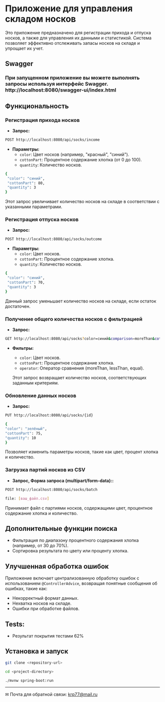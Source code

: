 # Приложение для управления складом носков

Это приложение предназначено для регистрации прихода и отпуска носков, а также для управления их данными и статистикой. Система позволяет эффективно отслеживать запасы носков на складе и упрощает их учет.
## Swagger
### При запущенном приложение вы можете выполнять запросы используя интерфейс Swagger. http://localhost:8080/swagger-ui/index.html
## Функциональность

### Регистрация прихода носков

- **Запрос:** 
```bash
POST http://localhost:8080/api/socks/income
```
- **Параметры:**
  - `color`: Цвет носков (например, "красный", "синий").
  - `cottonPart`: Процентное содержание хлопка (от 0 до 100).
  - `quantity`: Количество носков.
 ```bash
{
  "color": "синий",
  "cottonPart": 80,
  "quantity": 3
}
``` 

  Этот запрос увеличивает количество носков на складе в соответствии с указанными параметрами.

### Регистрация отпуска носков

- **Запрос:** 
```bash
POST http://localhost:8080/api/socks/outcome
```
- **Параметры:**
  - `color`: Цвет носков.
  - `cottonPart`: Процентное содержание хлопка.
  - `quantity`: Количество носков.
 ```bash
{
  "color": "синий",
  "cottonPart": 70,
  "quantity": 3
}
``` 

  Данный запрос уменьшает количество носков на складе, если остаток достаточен.

### Получение общего количества носков с фильтрацией

- **Запрос:** 
```bash
GET http://localhost:8080/api/socks?color=синий&comparison=moreThan&cottonPart=50
```
- **Фильтры:**
  - `color`: Цвет носков.
  - `cottonPart`: Процентное содержание хлопка.
  - `operator`: Оператор сравнения (moreThan, lessThan, equal).

  Этот запрос возвращает количество носков, соответствующих заданным критериям.

### Обновление данных носков

- **Запрос:** 
```bash
PUT http://localhost:8080/api/socks/{id}
```
```bash
{
"color": "зелёный",
"cottonPart": 75,
"quantity": 10
}
```

  Позволяет изменить параметры носков, такие как цвет, процент хлопка и количество.

### Загрузка партий носков из  CSV

- **Запрос, Форма запроса (multipart/form-data)::** 
```bash
POST http://localhost:8080/api/socks/batch
```
```bash
file: [ваш_файл.csv]
```

  Принимает файл с партиями носков, содержащими цвет, процентное содержание хлопка и количество.

## Дополнительные функции поиска

- Фильтрация по диапазону процентного содержания хлопка (например, от 30 до 70%).
- Сортировка результата по цвету или проценту хлопка.

## Улучшенная обработка ошибок

Приложение включает централизованную обработку ошибок с использованием `@ControllerAdvice`, возвращая понятные сообщения об ошибках, такие как:
- Некорректный формат данных.
- Нехватка носков на складе.
- Ошибки при обработке файлов.
## Tests:
- Результат покрытия тестами 62%

## Установка и запуск

```bash
git clone <repository-url>

```
```bash
cd <project-directory>

```
```bash
./mvnw spring-boot:run

```



____
✉ Почта для обратной связи:
<a href="">krp77@mail.ru</a>
